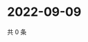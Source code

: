 # 2022-09-09

共 0 条

<!-- BEGIN WEIBO -->
<!-- 最后更新时间 Fri Sep 09 2022 20:34:16 GMT+0800 (China Standard Time) -->

<!-- END WEIBO -->
